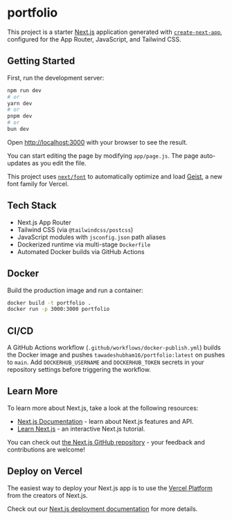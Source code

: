 # portfolio

This project is a starter [Next.js](https://nextjs.org) application generated with [`create-next-app`](https://github.com/vercel/next.js/tree/canary/packages/create-next-app), configured for the App Router, JavaScript, and Tailwind CSS.

## Getting Started

First, run the development server:

```bash
npm run dev
# or
yarn dev
# or
pnpm dev
# or
bun dev
```

Open [http://localhost:3000](http://localhost:3000) with your browser to see the result.

You can start editing the page by modifying `app/page.js`. The page auto-updates as you edit the file.

This project uses [`next/font`](https://nextjs.org/docs/app/building-your-application/optimizing/fonts) to automatically optimize and load [Geist](https://vercel.com/font), a new font family for Vercel.

## Tech Stack

- Next.js App Router
- Tailwind CSS (via `@tailwindcss/postcss`)
- JavaScript modules with `jsconfig.json` path aliases
- Dockerized runtime via multi-stage `Dockerfile`
- Automated Docker builds via GitHub Actions

## Docker

Build the production image and run a container:

```bash
docker build -t portfolio .
docker run -p 3000:3000 portfolio
```

## CI/CD

A GitHub Actions workflow (`.github/workflows/docker-publish.yml`) builds the Docker image and pushes `tawadeshubham16/portfolio:latest` on pushes to `main`. Add `DOCKERHUB_USERNAME` and `DOCKERHUB_TOKEN` secrets in your repository settings before triggering the workflow.

## Learn More

To learn more about Next.js, take a look at the following resources:

- [Next.js Documentation](https://nextjs.org/docs) - learn about Next.js features and API.
- [Learn Next.js](https://nextjs.org/learn) - an interactive Next.js tutorial.

You can check out [the Next.js GitHub repository](https://github.com/vercel/next.js) - your feedback and contributions are welcome!

## Deploy on Vercel

The easiest way to deploy your Next.js app is to use the [Vercel Platform](https://vercel.com/new?utm_medium=default-template&filter=next.js&utm_source=create-next-app&utm_campaign=create-next-app-readme) from the creators of Next.js.

Check out our [Next.js deployment documentation](https://nextjs.org/docs/app/building-your-application/deploying) for more details.
